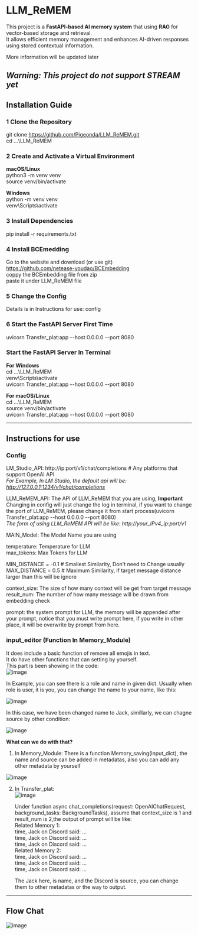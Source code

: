 # LLM_ReMEM

This project is a **FastAPI-based AI memory system** that using **RAG** for vector-based storage and retrieval.  
It allows efficient memory management and enhances AI-driven responses using stored contextual information. 

More information will be updated later

*Warning: This project do not support **STREAM** yet*
---

##  Installation Guide

### 1 Clone the Repository
git clone https://github.com/Pigeonda/LLM_ReMEM.git  
cd ...\LLM_ReMEM  


### 2 Create and Activate a Virtual Environment
**macOS/Linux**  
python3 -m venv venv  
source venv/bin/activate  

**Windows**  
python -m venv venv  
venv\Scripts\activate  


### 3 Install Dependencies
pip install -r requirements.txt


### 4 Install BCEmedding
Go to the website and download (or use git)   
https://github.com/netease-youdao/BCEmbedding  
coppy the BCEmbedding file from zip  
paste it under LLM_ReMEM file  


### 5 Change the Config  
Details is in Instructions for use: config  


### 6 Start the FastAPI Server First Time
uvicorn Transfer_plat:app --host 0.0.0.0 --port 8080  


### Start the FastAPI Server In Terminal
**For Windows**  
cd ...\LLM_ReMEM  
venv\Scripts\activate  
uvicorn Transfer_plat:app --host 0.0.0.0 --port 8080  

**For macOS/Linux**  
cd ...\LLM_ReMEM  
source venv/bin/activate  
uvicorn Transfer_plat:app --host 0.0.0.0 --port 8080  

---
##  Instructions for use

### Config
LM_Studio_API: http://ip:port/v1/chat/completions # Any platforms that support OpenAI API  
*For Example, In LM Studio, the default api will be: http://127.0.0.1:1234/v1/chat/completions*  

LLM_ReMEM_API: The API of LLM_ReMEM that you are using, **Important** Changing in config will just change the log in terminal, if you want to change the port of LLM_ReMEM, please change it from start process(uvicorn Transfer_plat:app --host 0.0.0.0 --port 8080)  
*The form of using LLM_ReMEM API will be like: http://your_IPv4_ip:port/v1*  

MAIN_Model: The Model Name you are using  

temperature: Temperature for LLM  
max_tokens: Max Tokens for LLM  

MIN_DISTANCE = -0.1  # Smallest Similarity, Don't need to Change usually  
MAX_DISTANCE = 0.5  # Maximum Similarity, if target message distance larger than this will be ignore  

context_size: The size of how many context will be get from target message  
result_num: The number of how many message will be drawn from embedding check  

prompt: the system prompt for LLM, the memory will be appended after your prompt, notice that you must write prompt here, if you write in other place, it will be overwrite by prompt from here.

### input_editor (Function In Memory_Module)
It does include a basic function of remove all emojis in text.  
It do have other functions that can setting by yourself.  
This part is been showing in the code:  
![image](https://github.com/user-attachments/assets/e3e9848a-be13-4b22-9126-fb53c7f0bff5)  

In Example, you can see there is a role and name in given dict. Usually when role is user, it is you, you can change the name to your name, like this:  

![image](https://github.com/user-attachments/assets/d7f84e28-4e7d-49cb-aa19-00dcff851a56)  

In this case, we have been changed name to Jack, simillarly, we can chagne source by other condition:

![image](https://github.com/user-attachments/assets/9dae89f9-629b-413b-9dfc-09e525bb9260)  

**What can we do with that?**
1. In Memory_Module:
   There is a function Memory_saving(input_dict), the name and source can be added in metadatas, also you can add any other metadata by yourself  

![image](https://github.com/user-attachments/assets/fc9b2e01-f554-493a-baf1-0a788a9b2c4a)  

2. In Transfer_plat:  
   ![image](https://github.com/user-attachments/assets/82eb2e7a-b565-4fc0-8795-fbcf11c17cba)  

   Under function async chat_completions(request: OpenAIChatRequest, background_tasks: BackgroundTasks), assume that context_size is 1 and result_num is 2,the output of prompt will be like:  
   Related Memory 1:  
   time, Jack on Discord said: ...  
   time, Jack on Discord said: ...  
   time, Jack on Discord said: ...  
   Related Memory 2:  
   time, Jack on Discord said: ...  
   time, Jack on Discord said: ...  
   time, Jack on Discord said: ...  
  
   The Jack here, is name, and the Discord is source, you can change them to other metadatas or the way to output.

---
## Flow Chat  
![image](https://github.com/user-attachments/assets/3dc0b96f-bc4a-4265-8af4-0480ae822509)
